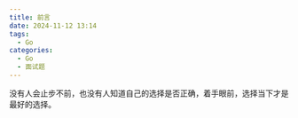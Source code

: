 ```yaml
---
title: 前言
date: 2024-11-12 13:14  
tags:
  - Go
categories:
  - Go
  - 面试题
---
```



没有人会止步不前，也没有人知道自己的选择是否正确，着手眼前，选择当下才是最好的选择。


